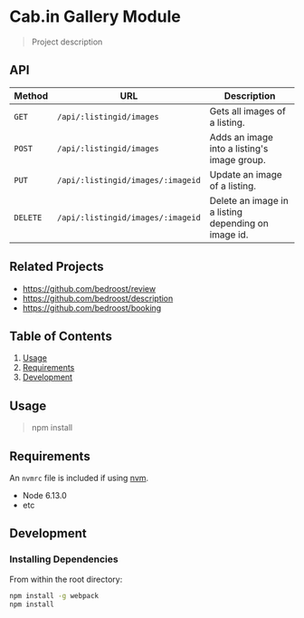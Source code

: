 # Cab.in Gallery Module

> Project description

## API

Method | URL | Description
--- | --- | ---
`GET` | `/api/:listingid/images` | Gets all images of a listing.
`POST` | `/api/:listingid/images` | Adds an image into a listing's image group.
`PUT` | `/api/:listingid/images/:imageid` | Update an image of a listing.
`DELETE` | `/api/:listingid/images/:imageid` | Delete an image in a listing depending on image id.

## Related Projects

  - https://github.com/bedroost/review
  - https://github.com/bedroost/description
  - https://github.com/bedroost/booking

## Table of Contents

1. [Usage](#Usage)
1. [Requirements](#requirements)
1. [Development](#development)

## Usage

> npm install

## Requirements

An `nvmrc` file is included if using [nvm](https://github.com/creationix/nvm).

- Node 6.13.0
- etc

## Development

### Installing Dependencies

From within the root directory:

```sh
npm install -g webpack
npm install
```

